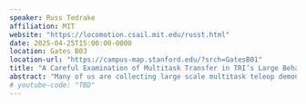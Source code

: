 ```yaml
---
speaker: Russ Tedrake
affiliation: MIT
website: "https://locomotion.csail.mit.edu/russt.html"
date: 2025-04-25T15:00:00-0000
location: Gates B03
location-url: "https://campus-map.stanford.edu/?srch=GatesB01"
title: "A Careful Examination of Multitask Transfer in TRI’s Large Behavior Models for Dexterous Manipulation"
abstract: "Many of us are collecting large scale multitask teleop demonstration data for manipulation, with the belief that it can enable rapidly deploying robots in novel applications and delivering robustness in the 'open world'. But rigorous evaluation of these models is a bottleneck. In this talk, I'll describe our recent efforts at TRI to quantify some of the key 'multitask hypotheses', and some of the tools that we've built in order to make key decisions about data, architecture, and hyperparameters more quickly and with more confidence. And, of course, I’ll bring some cool robot videos."
# youtube-code: "TBD"
---
```

